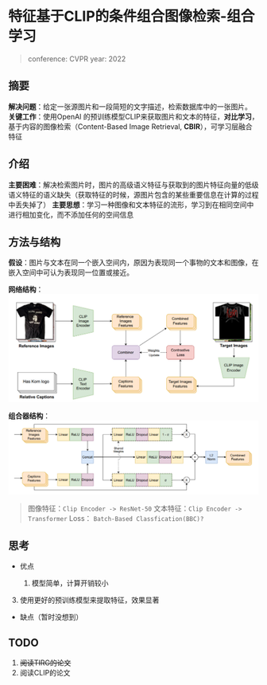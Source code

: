 # 特征基于CLIP的条件组合图像检索-组合学习

> conference: CVPR
> year: 2022

## 摘要

**解决问题**：给定一张源图片和一段简短的文字描述，检索数据库中的一张图片。
**关键工作**：使用OpenAI 的预训练模型CLIP来获取图片和文本的特征，**对比学习**，基于内容的图像检索（Content-Based Image Retrieval, **CBIR**），可学习层融合特征

## 介绍

**主要困难**：解决检索图片时，图片的高级语义特征与获取到的图片特征向量的低级语义特征的语义缺失（获取特征的时候，源图片包含的某些重要信息在计算的过程中丢失掉了）
**主要思想**：学习一种图像和文本特征的流形，学习到在相同空间中进行相加变化，而不添加任何的空间信息

## 方法与结构

**假设**：图片与文本在同一个嵌入空间内，原因为表现同一个事物的文本和图像，在嵌入空间中可认为表现同一位置或接近。

**网络结构**：
![网络结构](特征基于CLIP的图像检索-组合学习.assets/Fig2.jpg)

**组合器结构**：
![组合器结构](特征基于CLIP的图像检索-组合学习.assets/Fig3.jpg)

> 图像特征：`Clip Encoder -> ResNet-50`
> 文本特征：`Clip Encoder -> Transformer`
> Loss： `Batch-Based Classfication(BBC)?`

## 思考

- 优点

  1. 模型简单，计算开销较小
3. 使用更好的预训练模型来提取特征，效果显著
- 缺点（暂时没想到）

## TODO

1. ~~阅读TIRG的论文~~
1. 阅读CLIP的论文


